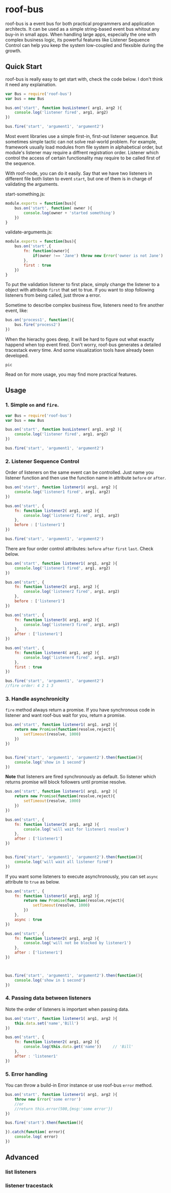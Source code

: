 # roof-bus

roof-bus is a event bus for both practical programmers and application architects. It can be used as a simple string-based event bus whitout any buy-in in small apps. When handling large apps, especially the one with complex business logic, its powerful features like Listener Sequence Control can help you keep the system low-coupled and flexsible during the growth.

## Quick Start

roof-bus is really easy to get start with, check the code below. I don't think it need any explaination.

```javascript
var Bus = require('roof-bus')
var bus = new Bus

bus.on('start', function busListener( arg1, arg2 ){
	console.log('listener fired', arg1, arg2)
})

bus.fire('start', 'argument1', 'argument2')
```

Most event libraries use a simple first-in, first-out listener sequence. But sometimes simple tactic can not solve real-world problem. For example, framework usually load modules from file system in alphabetical order, but module's listener may require a diffrent registration order. Listener which control the access of certain functionality may require to be called first of the sequence. 

With roof-node, you can do it easily. Say that we have two listeners in different file both listen to event `start`, but one of them is in charge of validating the  arguments.

start-something.js:

```javascript
module.exports = function(bus){
	bus.on('start', function( owner ){
		console.log(owner + 'started something')
	})
}
```

validate-arguments.js:

```javascript
module.exports = function(bus){
	bus.on('start',{
		fn: function(owner){
			if(owner !== 'Jane') throw new Error('owner is not Jane')
		},
		first : true
	})
}
```

To put the validation listener to first place, simply change the listener to a object with attribute `first` that set to true. If you want to stop following listeners from being called, just throw a error. 

Sometime to describe complex business flow, listeners need to fire another event, like:

```javascript
bus.on('process1', function(){
	bus.fire('process2')
})
```

When the hierachy goes deep, it will be hard to figure out what exactly happend when top event fired. Don't worry, roof-bus generates a detailed tracestack every time. And some visualization tools have already been developed.

```
pic
```

Read on for more usage, you may find more practical features.


## Usage

### 1. Simple `on` and `fire`.


```javascript
var Bus = require('roof-bus')
var bus = new Bus

bus.on('start', function busListener( arg1, arg2 ){
	console.log('listener fired', arg1, arg2)
})

bus.fire('start', 'argument1', 'argument2')
```

### 2. Listener Sequence Control

Order of listeners on the same event can be controlled. Just name you listener function and then use the function name in attribute `before` or `after`.

```javascript
bus.on('start', function listener1( arg1, arg2 ){
	console.log('listener1 fired', arg1, arg2)
})

bus.on('start', {
	fn: function listener2( arg1, arg2 ){
		console.log('listener2 fired', arg1, arg2)
	},
	before : ['listener1']
})

bus.fire('start', 'argument1', 'argument2')
```

There are four order control attributes: `before` `after` `first` `last`. Check below.

```javascript
bus.on('start', function listener1( arg1, arg2 ){
	console.log('listener1 fired', arg1, arg2)
})

bus.on('start', {
	fn: function listener2( arg1, arg2 ){
		console.log('listener2 fired', arg1, arg2)
	},
	before : ['listener1']
})

bus.on('start', {
	fn: function listener3( arg1, arg2 ){
		console.log('listener3 fired', arg1, arg2)
	},
	after : ['listener1']
})

bus.on('start', {
	fn: function listener4( arg1, arg2 ){
		console.log('listener4 fired', arg1, arg2)
	},
	first : true
})

bus.fire('start', 'argument1', 'argument2')
//fire order: 4 2 1 3
```

### 3. Handle asynchronicity

`fire` method always return a promise. If you have synchronous code in listener and want roof-bus wait for you, return a promise.

```javascript
bus.on('start', function listener1( arg1, arg2 ){
	return new Promise(function(resolve,reject){
		setTimeout(resolve, 1000)
	})
})


bus.fire('start', 'argument1', 'argument2').then(function(){
	console.log('show in 1 second')
})
```

**Note** that listeners are fired synchronously as default. So listener which returns promise will block followers until promise resolve.

```javascript
bus.on('start', function listener1( arg1, arg2 ){
	return new Promise(function(resolve,reject){
		setTimeout(resolve, 1000)
	})
})

bus.on('start', {
	fn: function listener2( arg1, arg2 ){
		console.log('will wait for listener1 resolve')
	},
	after : ['listener1']
})


bus.fire('start', 'argument1', 'argument2').then(function(){
	console.log('will wait all listener fired')
})

```

If you want some listeners to execute asynchronously, you can set `async` attribute to `true` as below. 


```javascript
bus.on('start', {
	fn: function listener1( arg1, arg2 ){
		return new Promise(function(resolve,reject){
			setTimeout(resolve, 1000)
		})
	},
	async : true
})

bus.on('start', {
	fn: function listener2( arg1, arg2 ){
		console.log('will not be blocked by listener1')
	},
	after : ['listener1']
})



bus.fire('start', 'argument1', 'argument2').then(function(){
	console.log('show in 1 second')
})
```

### 4. Passing data between listeners

Note the order of listeners is important when passing data.

```javascript
bus.on('start', function listener1( arg1, arg2 ){
	this.data.set('name','Bill')
})

bus.on('start', {
	fn: function listener2( arg1, arg2 ){
		console.log(this.data.get('name'))     // 'Bill'
	},
	after : 'listener1'
})
```

### 5. Error handling

You can throw a build-in Error instance or use roof-bus `error` method.

```javascript
bus.on('start', function listener1( arg1, arg2 ){
	throw new Error('some error')
	//or 
	//return this.error(500,{msg:'some error'})
})

bus.fire('start').then(function(){

}).catch(function( error){
	console.log( error)
})

```

## Advanced

### list listeners

### listener tracestack